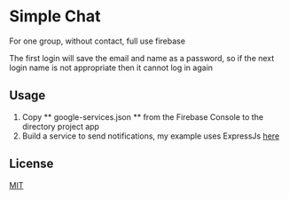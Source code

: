 # Simple Chat

For one group, without contact, full use firebase

The first login will save the email and name as a password, so if the next login name is not appropriate then it cannot log in again

## Usage
1. Copy ** google-services.json ** from the Firebase Console to the directory project app
2. Build a service to send notifications, my example uses ExpressJs [here](https://gist.github.com/masrahman/a5206fb986d9ed975dedab218495d830)

## License
[MIT](https://choosealicense.com/licenses/mit/)